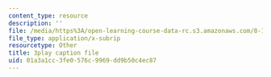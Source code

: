 ```yaml
---
content_type: resource
description: ''
file: /media/https%3A/open-learning-course-data-rc.s3.amazonaws.com/8-13-14-experimental-physics-i-ii-junior-lab-fall-2016-spring-2017/01a3a1cc3fe0576c9969dd9b50c4ec87_3032010.vtt
file_type: application/x-subrip
resourcetype: Other
title: 3play caption file
uid: 01a3a1cc-3fe0-576c-9969-dd9b50c4ec87
---
```

